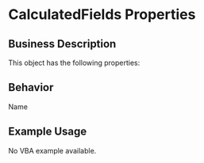 # CalculatedFields Properties

## Business Description
This object has the following properties:

## Behavior
Name

## Example Usage
No VBA example available.